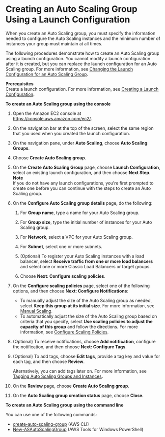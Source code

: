 # Creating an Auto Scaling Group Using a Launch Configuration<a name="create-asg"></a>

When you create an Auto Scaling group, you must specify the information needed to configure the Auto Scaling instances and the minimum number of instances your group must maintain at all times\.

The following procedures demonstrate how to create an Auto Scaling group using a launch configuration\. You cannot modify a launch configuration after it is created, but you can replace the launch configuration for an Auto Scaling group\. For more information, see [Changing the Launch Configuration for an Auto Scaling Group](change-launch-config.md)\.

**Prerequisites**  
Create a launch configuration\. For more information, see [Creating a Launch Configuration](create-launch-config.md)\.

**To create an Auto Scaling group using the console**

1. Open the Amazon EC2 console at [https://console\.aws\.amazon\.com/ec2/](https://console.aws.amazon.com/ec2/)\.

1. On the navigation bar at the top of the screen, select the same region that you used when you created the launch configuration\.

1. On the navigation pane, under **Auto Scaling**, choose **Auto Scaling Groups**\.

1. Choose **Create Auto Scaling group**\.

1. On the **Create Auto Scaling Group** page, choose **Launch Configuration**, select an existing launch configuration, and then choose **Next Step**\.
**Note**  
If you do not have any launch configurations, you're first prompted to create one before you can continue with the steps to create an Auto Scaling group\.

1. On the **Configure Auto Scaling group details** page, do the following:

   1. For **Group name**, type a name for your Auto Scaling group\.

   1. For **Group size**, type the initial number of instances for your Auto Scaling group\.

   1. For **Network**, select a VPC for your Auto Scaling group\.

   1. For **Subnet**, select one or more subnets\.

   1. \(Optional\) To register your Auto Scaling instances with a load balancer, select **Receive traffic from one or more load balancers** and select one or more Classic Load Balancers or target groups\.

   1. Choose **Next: Configure scaling policies**\.

1. On the **Configure scaling policies** page, select one of the following options, and then choose **Next: Configure Notifications**:
   + To manually adjust the size of the Auto Scaling group as needed, select **Keep this group at its initial size**\. For more information, see [Manual Scaling](as-manual-scaling.md)\.
   + To automatically adjust the size of the Auto Scaling group based on criteria that you specify, select **Use scaling policies to adjust the capacity of this group** and follow the directions\. For more information, see [Configure Scaling Policies](as-scaling-target-tracking.md#policy-creating-scalingpolicies-console)\.

1. \(Optional\) To receive notifications, choose **Add notification**, configure the notification, and then choose **Next: Configure Tags**\.

1. \(Optional\) To add tags, choose **Edit tags**, provide a tag key and value for each tag, and then choose **Review**\.

   Alternatively, you can add tags later on\. For more information, see [Tagging Auto Scaling Groups and Instances](autoscaling-tagging.md)\.

1. On the **Review** page, choose **Create Auto Scaling group**\.

1. On the **Auto Scaling group creation status** page, choose **Close**\.

**To create an Auto Scaling group using the command line**

You can use one of the following commands:
+ [create\-auto\-scaling\-group](http://docs.aws.amazon.com/cli/latest/reference/autoscaling/create-auto-scaling-group.html) \(AWS CLI\)
+ [New\-ASAutoScalingGroup](http://docs.aws.amazon.com/powershell/latest/reference/items/New-ASAutoScalingGroup.html) \(AWS Tools for Windows PowerShell\)